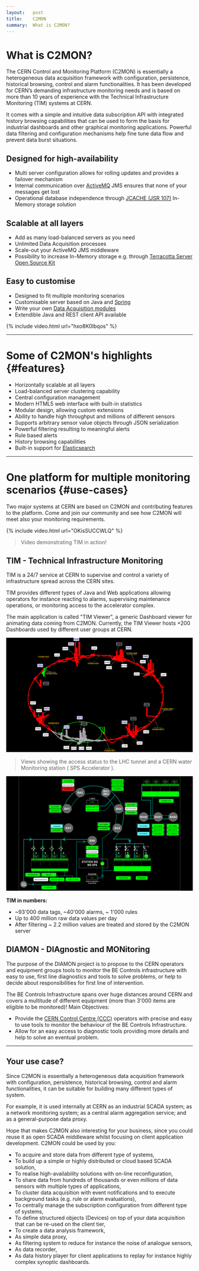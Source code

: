 ```yaml
---
layout:   post
title:    C2MON
summary:  What is C2MON?
---
```

# What is C2MON?

The CERN Control and Monitoring Platform (C2MON) is essentially a heterogeneous data acquisition framework with configuration, persistence, historical browsing, control and alarm functionalities. It has been developed for CERN’s demanding infrastructure monitoring needs and is based on more than 10 years of experience with the Technical Infrastructure Monitoring (TIM) systems at CERN.

It comes with a simple and intuitive data subscription API with integrated history browsing capabilities that can be used to form the basis for industrial dashboards and other graphical monitoring applications. Powerful data filtering and configuration mechanisms help fine tune data flow and prevent data burst situations.

## Designed for high-availability

* Multi server configuration allows for rolling updates and provides a failover mechanism
* Internal communication over [ActiveMQ](http://activemq.apache.org/) JMS ensures that none of your messages get lost
* Operational database independence through [JCACHE (JSR 107)](https://jcp.org/en/jsr/detail?id=107) In-Memory storage solution

## Scalable at all layers

* Add as many load-balanced servers as you need
* Unlimited Data Acquisition processes
* Scale-out your ActiveMQ JMS middleware
* Possibility to increase In-Memory storage e.g. through [Terracotta Server Open Source Kit](http://www.terracotta.org/downloads/open-source/catalog)

## Easy to customise

* Designed to fit multiple monitoring scenarios
* Customisable server based on Java and [Spring](http://projects.spring.io/spring-framework/)
* Write your own [Data Acquisition modules](docs/user-guide/daq-api/daq-module-developer-guide.md)
* Extendible Java and REST client API available

{% include video.html url="hxo8K0lbqos" %}

---
# Some of C2MON's highlights    {#features}

* Horizontally scalable at all layers
* Load-balanced server clustering capability
* Central configuration management
* Modern HTML5 web interface with built-in statistics
* Modular design, allowing custom extensions
* Ability to handle high throughput and millions of different sensors
* Supports arbitrary sensor value objects through JSON serialization
* Powerful filtering resulting to meaningful alerts
* Rule based alerts
* History browsing capabilities
* Built-in support for [Elasticsearch](https://www.elastic.co/)

---
# One platform for multiple monitoring scenarios    {#use-cases}

Two major systems at CERN are based on C2MON and contributing features to the platform. Come and join our community and see how C2MON will meet also your monitoring requirements.

{% include video.html url="OKisSUCCWLQ" %}
> Video demonstrating TIM in action!

## TIM - Technical Infrastructure Monitoring

TIM is a 24/7 service at CERN to supervise and control a variety of infrastructure spread across the CERN sites.

TIM provides different types of Java and Web applications allowing operators for instance reacting to alarms, supervising maintenance operations, or monitoring access to the accelerator complex.

The main application is called "TIM Viewer", a generic Dashboard viewer for animating data coming from C2MON. Currently, the TIM Viewer hosts +200 Dashboards used by different user groups at CERN.

![Tim Viewer: a client application build on top of C2MON](assets/img/about/tim_viewer_1.png)

> Views showing the access status to the LHC tunnel and a CERN water Monitoring station ( SPS Accelerator ).

![Water monitoring station screen as shown on the Tim Viewer](assets/img/about/tim_viewer_2.png)

__TIM in numbers:__

* ~93'000 data tags, ~40'000 alarms, ~ 1'000 rules
* Up to 400 million raw data values per day
* After filtering ~ 2.2 million values are treated and stored by the C2MON server

## DIAMON - DIAgnostic and MONitoring

The purpose of the DIAMON project is to propose to the CERN operators and equipment groups tools to monitor the BE Controls infrastructure with easy to use, first line diagnostics and tools to solve problems, or help to decide about responsibilities for first line of intervention.

The BE Controls Infrastructure spans over huge distances around CERN and covers a multitude of different equipment (more than 3'000 items are eligible to be monitored)!
Main Objectives:

* Provide the [CERN Control Centre (CCC)](https://www.facebook.com/pages/CERN-Control-Centre-CCC/172354182781843) operators with precise and easy to use tools to monitor the behaviour of the BE Controls Infrastructure.
* Allow for an easy access to diagnostic tools providing more details and help to solve an eventual problem.

---
## Your use case?

Since C2MON is essentially a heterogeneous data acquisition framework with configuration, persistence, historical browsing, control and alarm functionalities, it can be suitable for building many different types of system.

For example, it is used internally at CERN as an industrial SCADA system; as a network monitoring system; as a central alarm aggregation service; and as a general-purpose data proxy.

Hope that makes C2MON also interesting for your business, since you could reuse it as open SCADA middleware whilst focusing on client application development.
C2MON could be used by you:

* To acquire and store data from different type of systems,
* To build up a simple or highly distributed or cloud based SCADA solution,
* To realise high-availability solutions with on-line reconfiguration,
* To share data from hundreds of thousands or even millions of data sensors with multiple types of applications,
* To cluster data acquisition with event notifications and to execute background tasks (e.g. rule or alarm evaluations),
* To centrally manage the subscription configuration from different type of systems,
* To define structured objects (Devices) on top of your data acquisition that can be re-used on the client tier,
* To create a data analysis framework,
* As simple data proxy,
* As filtering system to reduce for instance the noise of analogue sensors,
* As data recorder,
* As data history player for client applications to replay for instance highly complex synoptic dashboards.
